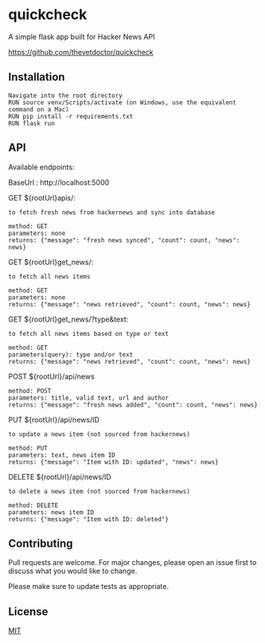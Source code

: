 # quickcheck

A simple flask app built for Hacker News API

https://github.com/thevetdoctor/quickcheck

## Installation

```
Navigate into the root directory
RUN source venv/Scripts/activate (on Windows, use the equivalent command on a Mac)
RUN pip install -r requirements.txt
RUN flask run

```

## API

Available endpoints:

BaseUrl : http://localhost:5000

GET ${rootUrl}apis/:

```
to fetch fresh news from hackernews and sync into database

method: GET
parameters: none
returns: {"message": "fresh news synced", "count": count, "news": news}

```

GET ${rootUrl}get_news/:

```
to fetch all news items

method: GET
parameters: none
returns: {"message": "news retrieved", "count": count, "news": news}

```

GET ${rootUrl}get_news/?type&text:

```
to fetch all news items based on type or text

method: GET
parameters(query): type and/or text
returns: {"message": "news retrieved", "count": count, "news": news}

```

POST ${rootUrl}/api/news

```
method: POST
parameters: title, valid text, url and author
returns: {"message": "fresh news added", "count": count, "news": news}

```

PUT ${rootUrl}/api/news/ID

```
to update a news item (not sourced from hackernews)

method: PUT
parameters: text, news item ID
returns: {"message": "Item with ID: updated", "news": news}

```

DELETE ${rootUrl}/api/news/ID

```
to delete a news item (not sourced from hackernews)

method: DELETE
parameters: news item ID
returns: {"message": "Item with ID: deleted"}

```

## Contributing

Pull requests are welcome. For major changes, please open an issue first to discuss what you would like to change.

Please make sure to update tests as appropriate.

## License

[MIT](https://choosealicense.com/licenses/mit/)

